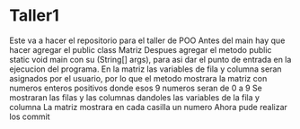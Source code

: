 # Taller1
Este va a hacer el repositorio para el taller de POO
Antes del main hay que hacer agregar el public class Matriz
Despues agregar el metodo public static void main con su (String[] args), para asi dar el punto de entrada en la ejecucion del programa.
En la matriz las variables de fila y columna seran asignados por el usuario, por lo que el metodo mostrara la matriz con numeros enteros positivos donde esos 9 numeros seran de 0 a 9 
Se mostraran las filas y las columnas dandoles las variables de la fila y columna
La matriz mostrara en cada casilla un numero
Ahora pude realizar los commit



